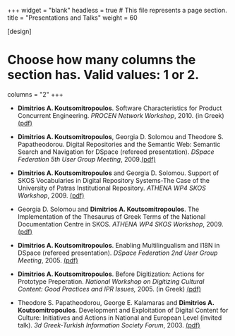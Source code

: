 +++
widget = "blank"
headless = true  # This file represents a page section.
title = "Presentations and Talks"
weight = 60

[design]
  # Choose how many columns the section has. Valid values: 1 or 2.
  columns = "2"
+++
- **Dimitrios A. Koutsomitropoulos**. Software Characteristics for Product Concurrent Engineering. *PROCEN Network Workshop*, 2010. (in Greek) [(pdf)](http://old.hpclab.ceid.upatras.gr/viografika/kotsomit/pubs/procen10.pdf)

- **Dimitrios A. Koutsomitropoulos**, Georgia D. Solomou and Theodore S. Papatheodorou. Digital Repositories and the Semantic Web: Semantic Search and Navigation for DSpace (refereed presentation). *DSpace Federation 5th User Group Meeting*, 2009.[(pdf)](http://hdl.handle.net/2077/21339)

- **Dimitrios A. Koutsomitropoulos** and Georgia D. Solomou. Support of SKOS Vocabularies in Digital Repository Systems-The Case of the University of Patras Institutional Repository. *ATHENA WP4 SKOS Workshop*, 2009. [(pdf)](http://old.hpclab.ceid.upatras.gr/viografika/kotsomit/pubs/skos09b.pdf)

- Georgia D. Solomou and **Dimitrios A. Koutsomitropoulos**. The Implementation of the Thesaurus of Greek Terms of the National Documentation Centre in SKOS. *ATHENA WP4 SKOS Workshop*, 2009. [(pdf)](http://old.hpclab.ceid.upatras.gr/viografika/kotsomit/pubs/skos09a.pdf)

- **Dimitrios A. Koutsomitropoulos**. Enabling Multilingualism and I18N in DSpace (refereed presentation). *DSpace Federation 2nd User Group Meeting*, 2005. [(pdf)](http://old.hpclab.ceid.upatras.gr/viografika/kotsomit/pubs/dspaceI18N.pdf)

- **Dimitrios A. Koutsomitropoulos**. Before Digitization: Actions for Prototype Preperation. *National Workshop on Digitizing Cultural Content: Good Practices and IPR Issues,* 2005. (in Greek) [(pdf)](http://old.hpclab.ceid.upatras.gr/viografika/kotsomit/pubs/wsdcc05.pdf)

- Theodore S. Papatheodorou, George E. Kalamaras and **Dimitrios A. Koutsomitropoulos**. Development and Exploitation of Digital Content for Culture: Initiatives and Actions in National and European Level (invited talk). *3d Greek-Turkish Information Society Forum*, 2003. [(pdf)](http://old.hpclab.ceid.upatras.gr/viografika/kotsomit/pubs/forum.pdf)
